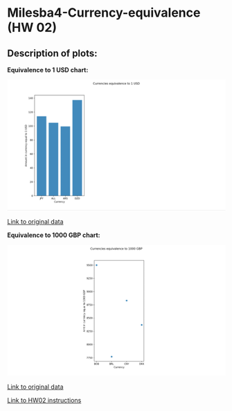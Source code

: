 # Milesba4-Currency-equivalence (HW 02)
## Description of plots:

**Equivalence to 1 USD chart:**

![USD chart](https://github.com/milesba4/Milesba4-Currency-equivalence/blob/main/USD.png)



[Link to original data ](https://api.exchangerate-api.com/v4/latest/USD)



**Equivalence to 1000 GBP chart:**

![GBP chart](https://github.com/milesba4/Milesba4-Currency-equivalence/blob/main/GBP.png)




[Link to original data ](https://api.exchangerate-api.com/v4/latest/GBP)





[Link to HW02 instructions](https://github.com/mikeizbicki/cmc-csci040/tree/2021fall/hw_02)
